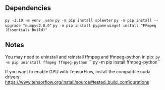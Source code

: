 
## Dependencies

```py -3.10 -m venv .venv```
```py -m pip install spleeter```
```py -m pip install --upgrade "numpy<2.0.0"```
```py -m pip install pygame```
```winget install "FFmpeg (Essentials Build)"```

## Notes

You may need to uninstall and reinstall ffmpeg and ffmpeg-python in pip:
```py -m pip uninstall ffmpeg ffmpeg-python```
```py -m pip install ffmpeg-python``

If you want to enable GPU with TensorFlow, install the compatible cuda drivers:
https://www.tensorflow.org/install/source#tested_build_configurations